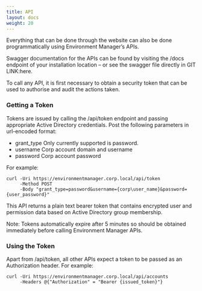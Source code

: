 ```yaml
---
title: API
layout: docs
weight: 20
---
```


Everything that can be done through the website can also be done programmatically using Environment Manager’s APIs.

Swagger documentation for the APIs can be found by visiting the /docs endpoint of your installation location – or see the swagger file directly in GIT LINK:here.

To call any API, it is first necessary to obtain a security token that can be used to authorise and audit the actions taken.

### Getting a Token

Tokens are issued by calling the /api/token endpoint and passing appropriate Active Directory credentials.
Post the following parameters in url-encoded format:

-	grant_type Only currently supported is password.
-	username Corp account domain and username
-	password Corp account password

For example:

```
curl -Uri https://environmentmanager.corp.local/api/token 
     -Method POST 
     -Body "grant_type=password&username={corp\user_name}&password={user_password}"
```

This API returns a plain text bearer token that contains encrypted user and permission data based on Active Directory group membership.

Note: Tokens automatically expire after 5 minutes so should be obtained immediately before calling Environment Manager APIs.

### Using the Token

Apart from /api/token, all other APIs expect a token to be passed as an Authorization header. For example:

```
curl -Uri https://environmentmanager.corp.local/api/accounts
     -Headers @{"Authorization" = "Bearer {issued_token}"}
```
